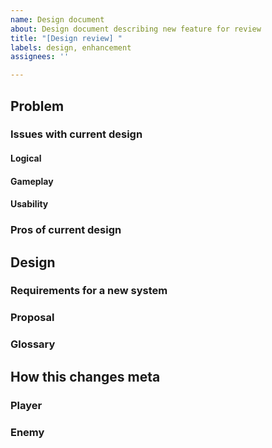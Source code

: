 ```yaml
---
name: Design document
about: Design document describing new feature for review
title: "[Design review] "
labels: design, enhancement
assignees: ''

---
```


## Problem

### Issues with current design
#### Logical

#### Gameplay

#### Usability

### Pros of current design

## Design
### Requirements for a new system

### Proposal

### Glossary

## How this changes meta
### Player

### Enemy
